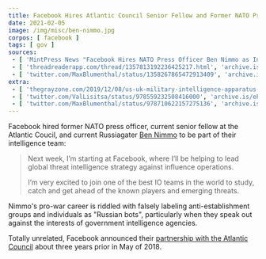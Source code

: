 ```yaml
---
title: Facebook Hires Atlantic Council Senior Fellow and Former NATO Press Officer
date: 2021-02-05
image: /img/misc/ben-nimmo.jpg
corpos: [ facebook ]
tags: [ gov ]
sources:
 - [ 'MintPress News "Facebook Hires NATO Press Officer Ben Nimmo as Intelligence Chief" by Alan Macleod (9 Feb 2021)', 'archive.is/hqPLW' ]
 - [ 'threadreaderapp.com/thread/1357813192236425217.html', 'archive.is/2d7tw' ]
 - [ 'twitter.com/MaxBlumenthal/status/1358267865472913409', 'archive.is/khvEU' ]
extra:
 - [ 'thegrayzone.com/2019/12/08/us-uk-military-intelligence-apparatus-destroy-jeremy-corbyn/', 'archive.is/Oh8UA' ]
 - [ 'twitter.com/ValLisitsa/status/978559232508416000', 'archive.is/ePWh4' ]
 - [ 'twitter.com/MaxBlumenthal/status/978710622157275136', 'archive.is/2lrOO' ]
---
```


Facebook hired former NATO press officer, current senior fellow at the Atlantic
Coucil, and current Russiagater [Ben
Nimmo](https://archive.is/2d7tw#selection-407.1-411.136) to be part of their
intelligence team:

> Next week, I’m starting at Facebook, where I’ll be helping to lead global
> threat intelligence strategy against influence operations.
>
> I’m very excited to join one of the best IO teams in the world to study,
> catch and get ahead of the known players and emerging threats.

Nimmo's pro-war career is riddled with falsely labeling anti-establishment
groups and individuals as "Russian bots", particularly when they speak out
against the interests of government intelligence agencies.

Totally unrelated, Facebook announced their [partnership with the Atlantic
Council](/e/facebook-partners-with-atlantic-council/) about three years prior
in May of 2018.
